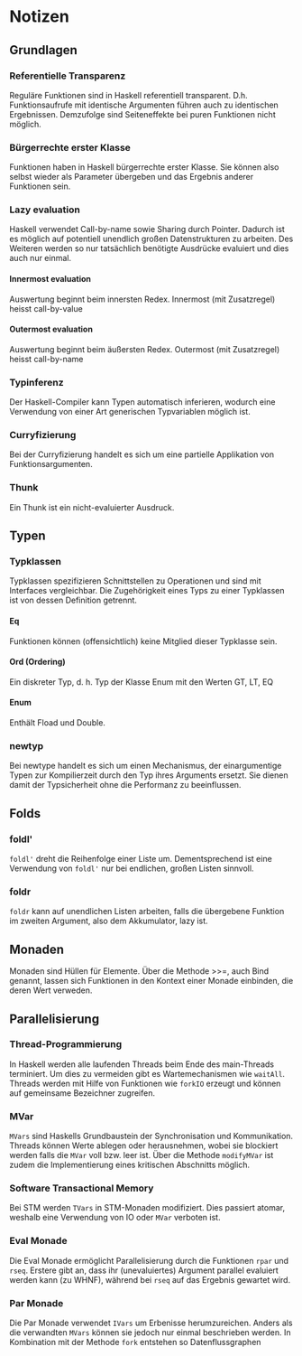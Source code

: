 # Notizen

## Grundlagen

### Referentielle Transparenz

Reguläre Funktionen sind in Haskell referentiell transparent.
D.h. Funktionsaufrufe mit identische Argumenten führen auch zu identischen Ergebnissen.
Demzufolge sind Seiteneffekte bei puren Funktionen nicht möglich.

### Bürgerrechte erster Klasse

Funktionen haben in Haskell bürgerrechte erster Klasse.
Sie können also selbst wieder als Parameter übergeben und das Ergebnis anderer Funktionen sein.

### Lazy evaluation

Haskell verwendet Call-by-name sowie Sharing durch Pointer.
Dadurch ist es möglich auf potentiell unendlich großen Datenstrukturen zu arbeiten.
Des Weiteren werden so nur tatsächlich benötigte Ausdrücke evaluiert und dies auch nur einmal.

#### Innermost evaluation

Auswertung beginnt beim innersten Redex. Innermost (mit Zusatzregel) heisst call-by-value


#### Outermost evaluation

Auswertung beginnt beim äußersten Redex. Outermost (mit Zusatzregel) heisst call-by-name

### Typinferenz

Der Haskell-Compiler kann Typen automatisch inferieren, wodurch eine Verwendung von einer Art generischen Typvariablen möglich ist.

### Curryfizierung

Bei der Curryfizierung handelt es sich um eine partielle Applikation von Funktionsargumenten.

### Thunk

Ein Thunk ist ein nicht-evaluierter Ausdruck.

## Typen

### Typklassen

Typklassen spezifizieren Schnittstellen zu Operationen und sind mit Interfaces vergleichbar.
Die Zugehörigkeit eines Typs zu einer Typklassen ist von dessen Definition getrennt.

#### Eq 

Funktionen können (offensichtlich) keine Mitglied dieser Typklasse sein.

#### Ord (Ordering) 

Ein diskreter Typ, d. h. Typ der Klasse Enum mit den Werten GT, LT, EQ

#### Enum 

Enthält Fload und Double.

### newtyp

Bei newtype handelt es sich um einen Mechanismus, der einargumentige Typen zur Kompilierzeit durch den Typ ihres Arguments ersetzt.
Sie dienen damit der Typsicherheit ohne die Performanz zu beeinflussen.

## Folds

### foldl'

`foldl'` dreht die Reihenfolge einer Liste um.
Dementsprechend ist eine Verwendung von `foldl'` nur bei endlichen, großen Listen sinnvoll.

### foldr

`foldr` kann auf unendlichen Listen arbeiten, falls die übergebene Funktion im zweiten Argument, also dem Akkumulator, lazy ist.

## Monaden

Monaden sind Hüllen für Elemente.
Über die Methode >>=, auch Bind genannt, lassen sich Funktionen in den Kontext einer Monade einbinden, die deren Wert verweden.

## Parallelisierung

### Thread-Programmierung

In Haskell werden alle laufenden Threads beim Ende des main-Threads terminiert.
Um dies zu vermeiden gibt es Wartemechanismen wie `waitAll`.
Threads werden mit Hilfe von Funktionen wie `forkIO` erzeugt und können auf gemeinsame Bezeichner zugreifen.

### MVar

`MVars` sind Haskells Grundbaustein der Synchronisation und Kommunikation.
Threads können Werte ablegen oder herausnehmen, wobei sie blockiert werden falls die `MVar` voll bzw. leer ist.
Über die Methode `modifyMVar` ist zudem die Implementierung eines kritischen Abschnitts möglich.

### Software Transactional Memory

Bei STM werden `TVars` in STM-Monaden modifiziert.
Dies passiert atomar, weshalb eine Verwendung von IO oder `MVar` verboten ist.

### Eval Monade

Die Eval Monade ermöglicht Parallelisierung durch die Funktionen `rpar` und `rseq`.
Erstere gibt an, dass ihr (unevaluiertes) Argument parallel evaluiert werden kann (zu WHNF), während bei `rseq` auf das Ergebnis gewartet wird.

### Par Monade

Die Par Monade verwendet `IVars` um Erbenisse herumzureichen.
Anders als die verwandten `MVars` können sie jedoch nur einmal beschrieben werden.
In Kombination mit der Methode `fork` entstehen so Datenflussgraphen